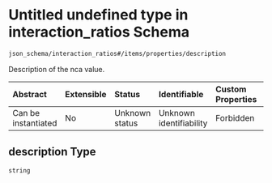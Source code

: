 # Untitled undefined type in interaction\_ratios Schema

```txt
json_schema/interaction_ratios#/items/properties/description
```

Description of the nca value.

| Abstract            | Extensible | Status         | Identifiable            | Custom Properties | Additional Properties | Access Restrictions | Defined In                                                                                                               |
| :------------------ | :--------- | :------------- | :---------------------- | :---------------- | :-------------------- | :------------------ | :----------------------------------------------------------------------------------------------------------------------- |
| Can be instantiated | No         | Unknown status | Unknown identifiability | Forbidden         | Allowed               | none                | [interaction\_ratios.schema.json\*](../../out/schemas/sub-schemas/interaction_ratios.schema.json "open original schema") |

## description Type

`string`

